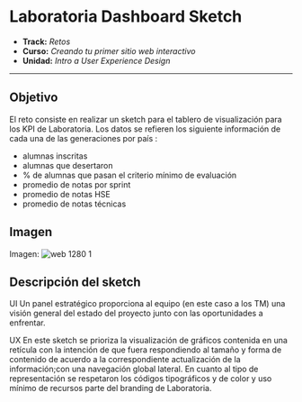 # Laboratoria Dashboard Sketch #

* **Track:** _Retos_
* **Curso:** _Creando tu primer sitio web interactivo_
* **Unidad:** _Intro a User Experience Design_

***

## Objetivo

   El reto consiste en realizar un sketch para el tablero de visualización para los KPI de Laboratoria.
   Los datos se refieren los siguiente información de cada una de las generaciones por país :

 *  alumnas inscritas
 *  alumnas que desertaron
 *  % de alumnas que pasan el criterio mínimo de evaluación
 *  promedio de notas por sprint
 *  promedio de notas HSE
 *  promedio de notas técnicas

## Imagen

Imagen: ![web 1280 1](https://user-images.githubusercontent.com/31232183/34446875-73f7a13c-eca4-11e7-880f-28320f772063.jpg)

## Descripción del sketch ##
UI
Un panel estratégico  proporciona al equipo (en este caso a los TM) una visión general del estado del proyecto junto con las oportunidades a enfrentar.  

UX
En este sketch se prioriza la visualización de gráficos contenida en una retícula con la intención de que fuera respondiendo al tamaño y forma de contenido de acuerdo a la correspondiente actualización de la información;con una navegación global lateral. En cuanto al tipo de representación se respetaron los códigos tipográficos y de color y uso mínimo de recursos parte del branding de Laboratoria. 
